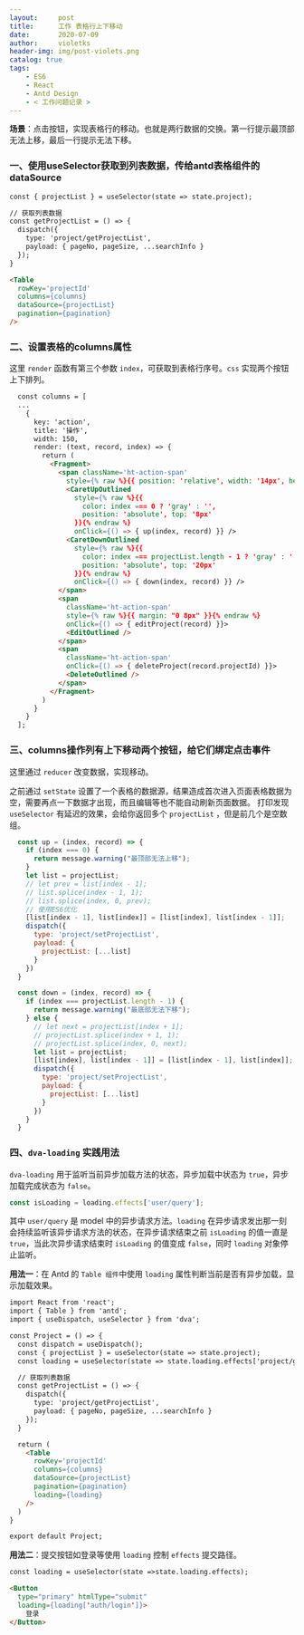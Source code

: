```yaml
---
layout:     post
title:      工作 表格行上下移动
date:       2020-07-09
author:     violetks
header-img: img/post-violets.png
catalog: true
tags:
    - ES6
    - React
    - Antd Design
    - < 工作问题记录 >
---
```


**场景**：点击按钮，实现表格行的移动。也就是两行数据的交换。第一行提示最顶部无法上移，最后一行提示无法下移。

### 一、使用useSelector获取到列表数据，传给antd表格组件的dataSource

```html
const { projectList } = useSelector(state => state.project);

// 获取列表数据
const getProjectList = () => {
  dispatch({
    type: 'project/getProjectList',
    payload: { pageNo, pageSize, ...searchInfo }
  });
}

<Table
  rowKey='projectId'
  columns={columns}
  dataSource={projectList}
  pagination={pagination}
/>
```

### 二、设置表格的columns属性

这里 `render` 函数有第三个参数 `index`，可获取到表格行序号。`css` 实现两个按钮上下排列。<br>

```html
  const columns = [
  ...
    {
      key: 'action',
      title: '操作',
      width: 150,
      render: (text, record, index) => {
        return (
          <Fragment>
            <span className='ht-action-span'
              style={% raw %}{{ position: 'relative', width: '14px', height: '25px', display: 'inline-block' }}{% endraw %}>
              <CaretUpOutlined
                style={% raw %}{{
                  color: index === 0 ? 'gray' : '',
                  position: 'absolute', top: '8px'
                }}{% endraw %}
                onClick={() => { up(index, record) }} />
              <CaretDownOutlined
                style={% raw %}{{
                  color: index === projectList.length - 1 ? 'gray' : '',
                  position: 'absolute', top: '20px'
                }}{% endraw %}
                onClick={() => { down(index, record) }} />
            </span>
            <span
              className='ht-action-span'
              style={% raw %}{{ margin: "0 8px" }}{% endraw %}
              onClick={() => { editProject(record) }}>
              <EditOutlined />
            </span>
            <span
              className='ht-action-span'
              onClick={() => { deleteProject(record.projectId) }}>
              <DeleteOutlined />
            </span>
          </Fragment>
        )
      }
    }
  ];
```

### 三、columns操作列有上下移动两个按钮，给它们绑定点击事件

这里通过 `reducer` 改变数据，实现移动。<br>

之前通过 `setState` 设置了一个表格的数据源，结果造成首次进入页面表格数据为空，需要再点一下数据才出现，而且编辑等也不能自动刷新页面数据。
打印发现 `useSelector` 有延迟的效果，会给你返回多个 `projectList` ，但是前几个是空数组。<br>

```javascript
  const up = (index, record) => {
    if (index === 0) {
      return message.warning("最顶部无法上移");
    }
    let list = projectList;
    // let prev = list[index - 1];
    // list.splice(index - 1, 1);
    // list.splice(index, 0, prev);
    // 使用ES6优化
    [list[index - 1], list[index]] = [list[index], list[index - 1]];
    dispatch({
      type: 'project/setProjectList',
      payload: {
        projectList: [...list]
      }
    })
  }

  const down = (index, record) => {
    if (index === projectList.length - 1) {
      return message.warning("最底部无法下移");
    } else {
      // let next = projectList[index + 1];
      // projectList.splice(index + 1, 1);
      // projectList.splice(index, 0, next);
      let list = projectList;
      [list[index], list[index - 1]] = [list[index - 1], list[index]];
      dispatch({
        type: 'project/setProjectList',
        payload: {
          projectList: [...list]
        }
      })
    }
  }
```

### 四、`dva-loading` 实践用法

`dva-loading` 用于监听当前异步加载方法的状态，异步加载中状态为 `true`，异步加载完成状态为 `false`。<br>

```javascript
const isLoading = loading.effects['user/query'];
```

其中 `user/query` 是 model 中的异步请求方法。`loading` 在异步请求发出那一刻会持续监听该异步请求方法的状态，在异步请求结束之前 `isLoading` 的值一直是 `true`，当此次异步请求结束时 `isLoading` 的值变成 `false`，同时 `loading` 对象停止监听。<br>

**用法一**：在 Antd 的 `Table 组件`中使用 `loading` 属性判断当前是否有异步加载，显示加载效果。<br>

```html
import React from 'react';
import { Table } from 'antd';
import { useDispatch, useSelector } from 'dva';

const Project = () => {
  const dispatch = useDispatch();
  const { projectList } = useSelector(state => state.project);
  const loading = useSelector(state => state.loading.effects['project/getProjectList']);

  // 获取列表数据
  const getProjectList = () => {
    dispatch({
      type: 'project/getProjectList',
      payload: { pageNo, pageSize, ...searchInfo }
    });
  }

  return (
    <Table
      rowKey='projectId'
      columns={columns}
      dataSource={projectList}
      pagination={pagination}
      loading={loading}
    />
  )
}

export default Project;
```

**用法二**：提交按钮如登录等使用 `loading` 控制 `effects` 提交路径。<br>

```html
const loading = useSelector(state =>state.loading.effects);

<Button
  type="primary" htmlType="submit"
  loading={loading['auth/login']}>
    登录
</Button>
```